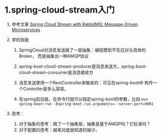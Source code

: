 # 1.spring-cloud-stream入门
1.  参考文章 [Spring Cloud Stream with RabbitMQ: Message-Driven Microservices](https://stackabuse.com/spring-cloud-stream-with-rabbitmq-message-driven-microservices)
2.  学的技能
    1.  SpringCloud对消息发送做了一层抽象：编程模型不在应对与具体的Broker，
    而是抽象出一种AMQP协议
    2.  spring-boot-cloud-stream-producer是消息发送方，spring-boot-cloud-stream-consumer是消息接收方

    3.  消息发送使用一个RestController来触发的：可见在spring-boot中
        构件一个Controller是多么容易。
        
    4.  在spring启动是，在命令行就可以指定spring-boot的参数，比如 
        `mvn spring-boot:run -Dspring-boot.run.arguments=--server.port=9091`

3.  思考：
    1.  对于抽象的思考：搞了一个抽象层，抽象是基于AMQP吗？它标准吗？
    2.  对于配置的思考：越来对底层知道的越少。
    